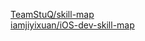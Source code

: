 [TeamStuQ/skill-map](https://github.com/TeamStuQ/skill-map)  
[iamjiyixuan/iOS-dev-skill-map](https://github.com/iamjiyixuan/iOS-dev-skill-map)  

